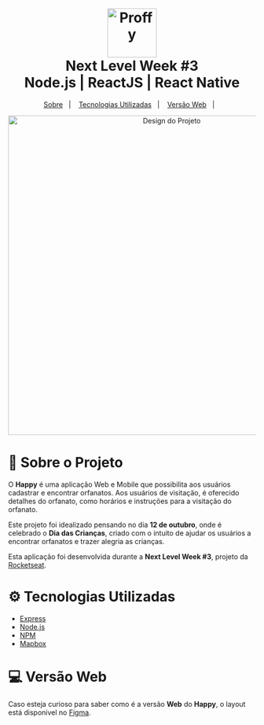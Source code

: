 <h1 align="center">
    <img alt="Proffy" src=".github/logo.svg" height="100px" />
    <br>Next Level Week #3<br/>
    Node.js | ReactJS | React Native
</h1>

<p align="center">
    <a href="#sobre">Sobre</a>&nbsp;&nbsp;&nbsp;|&nbsp;&nbsp;&nbsp;
    <a href="#tecnologias">Tecnologias Utilizadas</a>&nbsp;&nbsp;&nbsp;|&nbsp;&nbsp;&nbsp;
    <a href="#web">Versão Web</a>&nbsp;&nbsp;&nbsp;|&nbsp;&nbsp;&nbsp;

</p>

<p align="center">
    <img alt="Design do Projeto" width="650px" src=".github/laptop-happy.png" />
<p>

<a id="sobre"></a>

# 📖 Sobre o Projeto

O **Happy** é uma aplicação Web e Mobile que possibilita aos usuários cadastrar e encontrar orfanatos. Aos usuários de visitação, é oferecido detalhes do orfanato, como horários e instruções para a visitação do orfanato.

Este projeto foi idealizado pensando no dia **12 de outubro**, onde é celebrado o **Dia das Crianças**, criado com o intuito de ajudar os usuários a encontrar orfanatos e trazer alegria as crianças.

Esta aplicação foi desenvolvida durante a **Next Level Week #3**, projeto da [Rocketseat](https://rocketseat.com.br/).

<a id="tecnologias"></a>

# ⚙ Tecnologias Utilizadas
- [Express](https://expressjs.com/)
- [Node.js](https://nodejs.org/en/)
- [NPM](https://www.npmjs.com/)
- [Mapbox](https://www.mapbox.com/)


<a id="web"></a>

# 💻 Versão Web
Caso esteja curioso para saber como é a versão **Web** do **Happy**, o layout está disponivel no [Figma](https://www.figma.com/file/CNekmEBviDyzPPk6JthpxV/Happy-Web-(Copy)?node-id=0%3A1).


